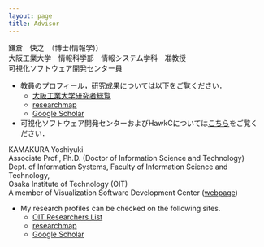 ```yaml
---
layout: page
title: Advisor
---
```


鎌倉　快之　（博士(情報学)）  
大阪工業大学　情報科学部　情報システム学科　准教授  
可視化ソフトウェア開発センター員  
  
- 教員のプロフィール，研究成果については以下をご覧ください．
  - [大阪工業大学研究者総覧](http://research-db.oit.ac.jp/html/100000950_ja.html)
  - [researchmap](https://researchmap.jp/y_kamakura?lang=japanese)
  - [Google Scholar](https://scholar.google.co.jp/citations?user=0CkiquIAAAAJ&hl=ja&oi=ao)
- 可視化ソフトウェア開発センターおよびHawkCについては[こちら](https://www.oit.ac.jp/is/projects/vsc/)をご覧ください．
 
KAMAKURA Yoshiyuki  
Associate Prof., Ph.D. (Doctor of Information Science and Technology)  
Dept. of Information Systems, Faculty of Information Science and Technology,  
Osaka Institute of Technology (OIT)  
A member of Visualization Software Development Center ([webpage](https://www.oit.ac.jp/is/projects/vsc/))  
  
- My research profiles can be checked on the following sites.  
  - [OIT Researchers List](http://research-db.oit.ac.jp/html/100000950_ja.html)
  - [researchmap](https://researchmap.jp/y_kamakura?lang=english)
  - [Google Scholar](https://scholar.google.co.jp/citations?user=0CkiquIAAAAJ&hl=en&oi=ao)
